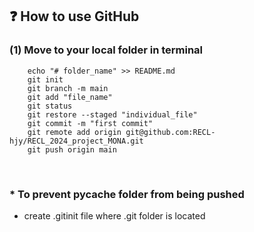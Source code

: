 ## ❓ How to use GitHub
### (1) Move to your local folder in terminal
```
    echo "# folder_name" >> README.md
    git init
    git branch -m main
    git add "file_name"
    git status
    git restore --staged "individual_file"
    git commit -m "first commit"
    git remote add origin git@github.com:RECL-hjy/RECL_2024_project_MONA.git
    git push origin main
```
<br>

### * To prevent __pycache__ folder from being pushed
* create .gitinit file where .git folder is located
